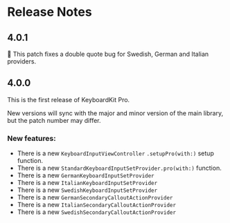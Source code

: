 # Release Notes

## 4.0.1

🐛 This patch fixes a double quote bug for Swedish, German and Italian providers.


## 4.0.0

This is the first release of KeyboardKit Pro.

New versions will sync with the major and minor version of the main library, but the patch number may differ.

### New features:

* There is a new `KeyboardInputViewController` `.setupPro(with:)` setup function.
* There is a new `StandardKeyboardInputSetProvider.pro(with:)` function.
* There is a new `GermanKeyboardInputSetProvider`
* There is a new `ItalianKeyboardInputSetProvider`
* There is a new `SwedishKeyboardInputSetProvider`
* There is a new `GermanSecondaryCalloutActionProvider`
* There is a new `ItalianSecondaryCalloutActionProvider`
* There is a new `SwedishSecondaryCalloutActionProvider`
